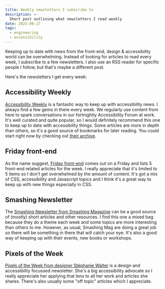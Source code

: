 ```yaml
---
title: Weekly newsletters I subscribe to
description: >-
  Short post outlining what newsletters I read weekly
date: 2025-08-27
tags:
  - engineering
  - accessibility
---
```


Keeping up to date with news from the front-end, design & accessibility world can be overwhelming. Instead of looking for articles to read every week, I subscribe to a few newsletters. I also use an RSS reader for specific people I follow, but that's maybe a different post.

Here's the newsletters I get every week:

## Accessibility Weekly

[Accessibility Weekly](https://a11yweekly.com/) is a fantastic way to keep up with accessibility news. I always find a few gems in there every week. We regularly use content from here to spark conversations in our fortnightly Accessibility Forum at work. It's well curated and quite popular, so I would definitely recommend this one to keep up to date with accessibility things. Some articles are more in depth than others, so it's a good source of bookmarks for later reading. You could start right now by checking out [their archive](https://a11yweekly.com/issues/).

## Friday front-end

As the name suggest, [Friday front-end](https://fridayfrontend.curated.co/) comes out on a Friday and lists 5 front-end related articles for the week. I really appreciate that it's limited to 5 items so I don't get overwhelmed by the amount of content. It's got a mix of CSS, accessibility and Javascript topics and I think it's a great way to keep up with new things especially in CSS.

## Smashing Newsletter

The [Smashing Newsletter from Smashing Magazine](https://www.smashingmagazine.com/the-smashing-newsletter/) can be a good source of (mostly) short articles and other resources. I find this one a mixed bag because they do a theme each week and some topics are more interesting than others to me. However, as usual, Smashing Mag are doing a great job so there will be something in there that will catch your eye. It's also a good way of keeping up with their events, new books or workshops.

## Pixels of the Week

[Pixels of the Week from designer Stéphanie Walter](http://stephaniewalter.design/subscribe-to-the-blog-updates/) is a design and accessibility focussed newsletter. She's a big accessibility advocate so I really appreciate her applying that lens to all her work and articles she shares. There's also usually some "off topic" articles which I appreciate. 

